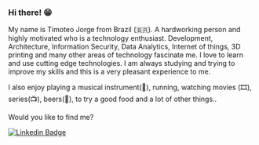 ### Hi there! 😁

My name is Timoteo Jorge from Brazil (🇧🇷). A hardworking person and highly motivated who is a technology enthusiast. Development, Architecture, Information Security, Data Analytics, Internet of things, 3D printing and many other areas of technology fascinate me. I love to learn and use cutting edge technologies. I am always studying and trying to improve my skills and this is a very pleasant experience to me. 

I also enjoy playing a musical instrument(🎵), running, watching movies (🎞️), series(📺), beers(🍺), to try a good food and a lot of other things..

Would you like to find me?

[![Linkedin Badge](https://img.shields.io/badge/Linkedin-https%3A%2F%2Fwww.linkedin.com%2Fin%2Ftimoteo--jorge%2F-brightgreen)](https://www.linkedin.com/in/timoteo-jorge/)

